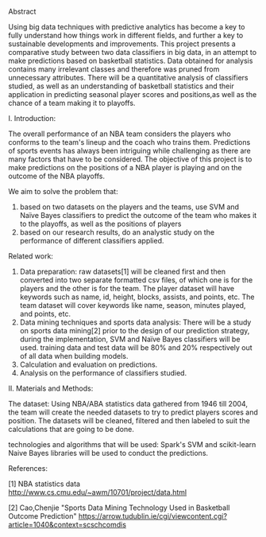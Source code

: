 Abstract

Using big data techniques with predictive analytics has become a key to fully understand how things work in different fields, and further a key to sustainable developments and improvements. This project presents a comparative study between two data classifiers in big data, in an attempt to make predictions based on basketball statistics. Data obtained for analysis contains many irrelevant classes and therefore was pruned from unnecessary attributes. There will be a quantitative analysis of classifiers studied, as well as an understanding of basketball statistics and their application in predicting seasonal player scores and positions,as well as the chance of a team making it to playoffs.

I. Introduction:

   The overall performance of an NBA team considers the players who conforms to the team's lineup and the coach who trains them. Predictions of sports events has always been intriguing while challenging as there are many factors that have to be considered. The objective of this project is to make predictions on the positions of a NBA player is playing and on the outcome of the NBA playoffs. 
   
   We aim to solve the problem that:
   1. based on two datasets on the players and the teams, use SVM and Naïve Bayes classifiers to predict the outcome of the team who makes it to the playoffs, as well as the positions of players
   2. based on our research results, do an analystic study on the performance of different classifiers applied. 
   
   Related work:
   1. Data preparation: raw datasets[1] will be cleaned first and then converted into two separate formatted csv files, of which one is for the players and the other is for the team. The player dataset will have keywords such as name, id, height, blocks, assists, and points, etc. The team dataset will cover keywords like name, season, minutes played, and points, etc.
   2. Data mining techniques and sports data analysis: There will be a study on sports data mining[2] prior to the design of our prediction strategy, during the implementation, SVM and Naïve Bayes classifiers will be used. training data and test data will be 80% and 20% respectively out of all data when building models. 
   3. Calculation and evaluation on predictions.
   4. Analysis on the performance of classifiers studied.
   
II. Materials and Methods: 

  The dataset:
  Using NBA/ABA statistics data gathered from 1946 till 2004, the team will create the needed datasets to try to predict players scores and position.  The datasets will be cleaned, filtered and then labeled to suit the calculations that are going to be done. 
   
   technologies and algorithms that will be used:
   Spark's SVM and scikit-learn Naive Bayes libraries will be used to conduct the predictions.
   
References:

[1] NBA statistics data http://www.cs.cmu.edu/~awm/10701/project/data.html

[2] Cao,Chenjie "Sports Data Mining Technology Used in Basketball Outcome Prediction" https://arrow.tudublin.ie/cgi/viewcontent.cgi?article=1040&context=scschcomdis 


